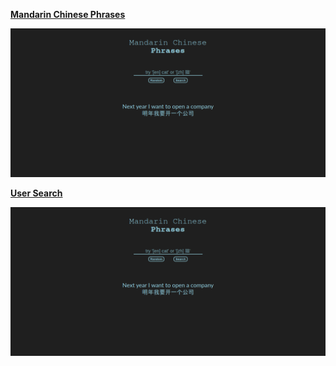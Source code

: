 [**Mandarin Chinese Phrases**](https://abstratovcm.github.io/portfolio/#/chinese-sentence-miner)

  [![](public/chinese-sentence-miner.png)](https://abstratovcm.github.io/portfolio/#/chinese-sentence-miner)

[**User Search**](https://abstratovcm.github.io/portfolio/#/user-search)

  [![](public/chinese-sentence-miner.png)](https://abstratovcm.github.io/portfolio/#/user-search)